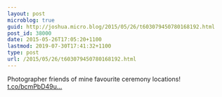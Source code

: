 ```yaml
---
layout: post
microblog: true
guid: http://joshua.micro.blog/2015/05/26/t603079450780168192.html
post_id: 38000
date: 2015-05-26T17:05:20+1100
lastmod: 2019-07-30T17:41:32+1100
type: post
url: /2015/05/26/t603079450780168192.html
---
```

Photographer friends of mine favourite ceremony locations! [t.co/bcmPbD49u...](http://t.co/bcmPbD49ug)
